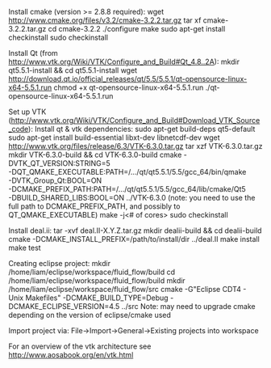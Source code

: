 Install cmake (version >= 2.8.8 required):
  wget http://www.cmake.org/files/v3.2/cmake-3.2.2.tar.gz
  tar xf cmake-3.2.2.tar.gz
  cd cmake-3.2.2
  ./configure
  make
  sudo apt-get install checkinstall
  sudo checkinstall

Install Qt (from http://www.vtk.org/Wiki/VTK/Configure_and_Build#Qt_4.8..2A):
  mkdir qt5.5.1-install && cd qt5.5.1-install
  wget http://download.qt.io/official_releases/qt/5.5/5.5.1/qt-opensource-linux-x64-5.5.1.run
  chmod +x qt-opensource-linux-x64-5.5.1.run
  ./qt-opensource-linux-x64-5.5.1.run

Set up VTK (http://www.vtk.org/Wiki/VTK/Configure_and_Build#Download_VTK_Source_code):
  Install qt & vtk dependencies:
    sudo apt-get build-deps qt5-default
    sudo apt-get install build-essential libxt-dev libnetcdf-dev
  wget http://www.vtk.org/files/release/6.3/VTK-6.3.0.tar.gz
  tar xzf VTK-6.3.0.tar.gz
  mkdir VTK-6.3.0-build && cd VTK-6.3.0-build
  cmake -DVTK_QT_VERSION:STRING=5 \
-DQT_QMAKE_EXECUTABLE:PATH=/.../qt/qt5.5.1/5.5/gcc_64/bin/qmake \
-DVTK_Group_Qt:BOOL=ON \
-DCMAKE_PREFIX_PATH:PATH=/.../qt/qt5.5.1/5.5/gcc_64/lib/cmake/Qt5 \
-DBUILD_SHARED_LIBS:BOOL=ON ../VTK-6.3.0
 (note: you need to use the full path to DCMAKE_PREFIX_PATH, and possibly to QT_QMAKE_EXECUTABLE)
  make -j<# of cores>
  sudo checkinstall

Install deal.ii:
  tar -xvf deal.II-X.Y.Z.tar.gz
  mkdir dealii-build && cd dealii-build
  cmake -DCMAKE_INSTALL_PREFIX=/path/to/install/dir ../deal.II
  make install
  make test

Creating eclipse project:
  mkdir /home/liam/eclipse/workspace/fluid_flow/build
  cd /home/liam/eclipse/workspace/fluid_flow/build
  mkdir /home/liam/eclipse/workspace/fluid_flow/src
  cmake -G"Eclipse CDT4 - Unix Makefiles" -DCMAKE_BUILD_TYPE=Debug -DCMAKE_ECLIPSE_VERSION=4.5 ../src
Note: may need to upgrade cmake depending on the version of eclipse/cmake used 

Import project via:
  File->Import->General->Existing projects into workspace


For an overview of the vtk architecture see http://www.aosabook.org/en/vtk.html
